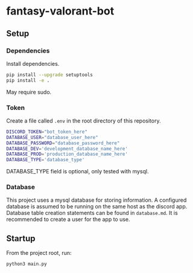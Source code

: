 # fantasy-valorant-bot

## Setup

### Dependencies

Install dependencies.

```sh
pip install --upgrade setuptools
pip install -e .
```

May require sudo.

### Token

Create a file called `.env` in the root directory of this repository.

```sh
DISCORD_TOKEN="bot_token_here"
DATABASE_USER="database_user_here"
DATABASE_PASSWORD="database_password_here"
DATABASE_DEV='development_database_name_here'
DATABASE_PROD='production_database_name_here'
DATABASE_TYPE='database_type'
```

DATABASE_TYPE field is optional, only tested with mysql.

### Database

This project uses a mysql database for storing information. A configured database is assumed to be running on the same host as the discord app. Database table creation statements can be found in `database.md`. It is recommended to create a user for the app to use.

## Startup

From the project root, run:

```sh
python3 main.py
```
